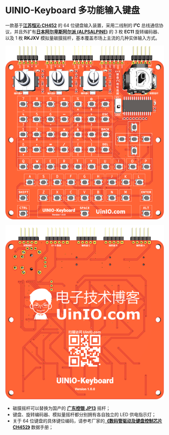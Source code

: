 # UINIO-Keyboard 多功能输入键盘

一款基于[**江苏恒沁 CH452**](https://www.wch.cn/product/CH452.html) 的 64 位键盘输入装置，采用二线制的 **I²C** 总线通信协议，并且外扩有[**日本阿尔卑斯阿尔派 (ALPSALPINE)**](https://www.alpsalpine.com/) 的 3 枚 **EC11** 旋转编码器、以及 1 枚 **RKJXV** 模拟量碳膜摇杆，基本覆盖市场上主流的几种实体输入方式。

![](./Images/PCB-3D-1.png)

![](./Images/PCB-3D-2.png)

- 碳膜摇杆可以替换为国产的 [**广东控银 JP13**](http://www.k-silver.com/c_html_products/jp13heisedaikaiguan-825.html) 摇杆；
- 键盘、旋转编码器、模拟量摇杆都分别拥有各自独立的 LED 供电指示灯；
- 关于 64 位键盘的具体键位编码，请参考厂家的[**《数码管驱动及键盘控制芯片 CH452》**](https://www.wch.cn/downloads/CH452DS1_PDF.html) 数据手册；
